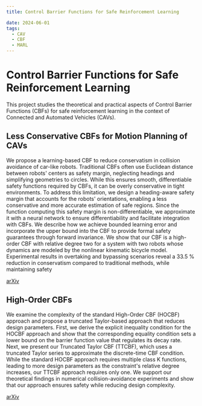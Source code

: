 ```yaml
---
title: Control Barrier Functions for Safe Reinforcement Learning

date: 2024-06-01
tags:
  - CAV
  - CBF
  - MARL
---
```

# Control Barrier Functions for Safe Reinforcement Learning

This project studies the theoretical and practical aspects of Control Barrier Functions (CBFs) for safe reinforcement learning in the context of Connected and Automated Vehicles (CAVs).

## Less Conservative CBFs for Motion Planning of CAVs
We propose a learning-based CBF to reduce conservatism in collision avoidance of car-like robots. Traditional CBFs often use Euclidean distance between robots' centers as safety margin, neglecting headings and simplifying geometries to circles. While this ensures smooth, differentiable safety functions required by CBFs, it can be overly conservative in tight environments. To address this limitation, we design a heading-aware safety margin that accounts for the robots' orientations, enabling a less conservative and more accurate estimation of safe regions. Since the function computing this safety margin is non-differentiable, we approximate it with a neural network to ensure differentiability and facilitate integration with CBFs. We describe how we achieve bounded learning error and incorporate the upper bound into the CBF to provide formal safety guarantees through forward invariance. We show that our CBF is a high-order CBF with relative degree two for a system with two robots whose dynamics are modeled by the nonlinear kinematic bicycle model. Experimental results in overtaking and bypassing scenarios reveal a 33.5 % reduction in conservatism compared to traditional methods, while maintaining safety

<a href="https://arxiv.org/abs/2411.08999" target="_blank" rel="noopener noreferrer" class="inline-block bg-primary-600 text-white font-semibold px-4 py-2 rounded hover:bg-primary-700 transition">
  arXiv
</a>


## High-Order CBFs
We examine the complexity of the standard High-Order CBF (HOCBF) approach and propose a truncated Taylor-based approach that reduces design parameters. First, we derive the explicit inequality condition for the HOCBF approach and show that the corresponding equality condition sets a lower bound on the barrier function value that regulates its decay rate. Next, we present our Truncated Taylor CBF (TTCBF), which uses a truncated Taylor series to approximate the discrete-time CBF condition. While the standard HOCBF approach requires multiple class K functions, leading to more design parameters as the constraint's relative degree increases, our TTCBF approach requires only one. We support our theoretical findings in numerical collision-avoidance experiments and show that our approach ensures safety while reducing design complexity.

<a href="https://arxiv.org/abs/2503.15014" target="_blank" rel="noopener noreferrer" class="inline-block bg-primary-600 text-white font-semibold px-4 py-2 rounded hover:bg-primary-700 transition">
  arXiv
</a>
